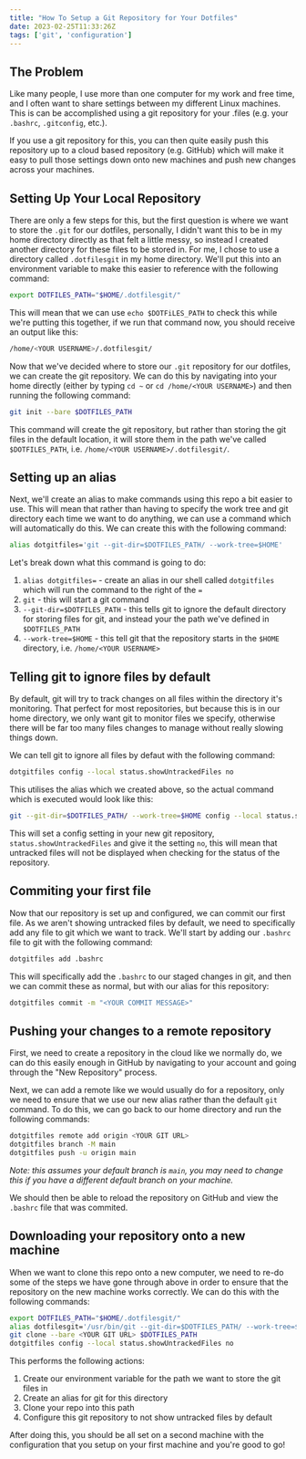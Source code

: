 ```yaml
---
title: "How To Setup a Git Repository for Your Dotfiles"
date: 2023-02-25T11:33:26Z
tags: ['git', 'configuration']
---
```


## The Problem

Like many people, I use more than one computer for my work and free time, and I often want to share settings between my different Linux machines. This is can be accomplished using a git repository for your .files (e.g. your `.bashrc`, `.gitconfig`, etc.).

If you use a git repository for this, you can then quite easily push this repository up to a cloud based repository (e.g. GitHub) which will make it easy to pull those settings down onto new machines and push new changes across your machines.

## Setting Up Your Local Repository

There are only a few steps for this, but the first question is where we want to store the `.git` for our dotfiles, personally, I didn't want this to be in my home directory directly as that felt a little messy, so instead I created another directory for these files to be stored in. For me, I chose to use a directory called `.dotfilesgit` in my home directory. We'll put this into an environment variable to make this easier to reference with the following command:

```bash
export DOTFILES_PATH="$HOME/.dotfilesgit/"
```

This will mean that we can use `echo $DOTFiLES_PATH` to check this while we're putting this together, if we run that command now, you should receive an output like this:

```bash
/home/<YOUR USERNAME>/.dotfilesgit/
```

Now that we've decided where to store our `.git` repository for our dotfiles, we can create the git repository. We can do this by navigating into your home directly (either by typing `cd ~` or `cd /home/<YOUR USERNAME>`) and then running the following command:

```bash
git init --bare $DOTFILES_PATH
```

This command will create the git repository, but rather than storing the git files in the default location, it will store them in the path we've called `$DOTFILES_PATH`, i.e. `/home/<YOUR USERNAME>/.dotfilesgit/`.

## Setting up an alias

Next, we'll create an alias to make commands using this repo a bit easier to use. This will mean that rather than having to specify the work tree and git directory each time we want to do anything, we can use a command which will automatically do this. We can create this with the following command:

```bash
alias dotgitfiles='git --git-dir=$DOTFILES_PATH/ --work-tree=$HOME'
```

Let's break down what this command is going to do:

1. `alias dotgitfiles=` - create an alias in our shell called `dotgitfiles` which will run the command to the right of the `=`
2. `git` - this will start a git command
3. `--git-dir=$DOTFILES_PATH` - this tells git to ignore the default directory for storing files for git, and instead your the path we've defined in `$DOTFILES_PATH`
4. `--work-tree=$HOME` - this tell git that the repository starts in the `$HOME` directory, i.e. `/home/<YOUR USERNAME>`

## Telling git to ignore files by default

By default, git will try to track changes on all files within the directory it's monitoring. That perfect for most repositories, but because this is in our home directory, we only want git to monitor files we specify, otherwise there will be far too many files changes to manage without really slowing things down.

We can tell git to ignore all files by defaut with the following command:

```bash
dotgitfiles config --local status.showUntrackedFiles no
```

This utilises the alias which we created above, so the actual command which is executed would look like this:

```bash
git --git-dir=$DOTFILES_PATH/ --work-tree=$HOME config --local status.showUntrackedFiles no
```

This will set a config setting in your new git repository, `status.showUntrackedFiles` and give it the setting `no`, this will mean that untracked files will not be displayed when checking for the status of the repository.

## Commiting your first file

Now that our repository is set up and configured, we can commit our first file. As we aren't showing untracked files by default, we need to specifically add any file to git which we want to track. We'll start by adding our `.bashrc` file to git with the following command:

```bash
dotgitfiles add .bashrc
```

This will specifically add the `.bashrc` to our staged changes in git, and then we can commit these as normal, but with our alias for this repository:

```bash
dotgitfiles commit -m "<YOUR COMMIT MESSAGE>"
```

## Pushing your changes to a remote repository

First, we need to create a repository in the cloud like we normally do, we can do this easily enough in GitHub by navigating to your account and going through the "New Repository" process.

Next, we can add a remote like we would usually do for a repository, only we need to ensure that we use our new alias rather than the default `git` command. To do this, we can go back to our home directory and run the following commands:

```bash
dotgitfiles remote add origin <YOUR GIT URL>
dotgitfiles branch -M main
dotgitfiles push -u origin main
```

*Note: this assumes your default branch is `main`, you may need to change this if you have a different default branch on your machine.*

We should then be able to reload the repository on GitHub and view the `.bashrc` file that was commited.

## Downloading your repository onto a new machine

When we want to clone this repo onto a new computer, we need to re-do some of the steps we have gone through above in order to ensure that the repository on the new machine works correctly. We can do this with the following commands:

```bash
export DOTFILES_PATH="$HOME/.dotfilesgit/"
alias dotfilesgit='/usr/bin/git --git-dir=$DOTFILES_PATH/ --work-tree=$HOME'
git clone --bare <YOUR GIT URL> $DOTFILES_PATH
dotgitfiles config --local status.showUntrackedFiles no
```

This performs the following actions:

1. Create our environment variable for the path we want to store the git files in
2. Create an alias for git for this directory
3. Clone your repo into this path
4. Configure this git repository to not show untracked files by default

After doing this, you should be all set on a second machine with the configuration that you setup on your first machine and you're good to go!
